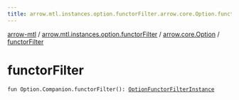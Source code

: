 ```yaml
---
title: arrow.mtl.instances.option.functorFilter.arrow.core.Option.functorFilter - arrow-mtl
---
```


[arrow-mtl](../../index.html) / [arrow.mtl.instances.option.functorFilter](../index.html) / [arrow.core.Option](index.html) / [functorFilter](./functor-filter.html)

# functorFilter

`fun Option.Companion.functorFilter(): `[`OptionFunctorFilterInstance`](../../arrow.mtl.instances/-option-functor-filter-instance/index.html)